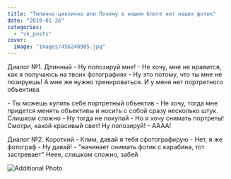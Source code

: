 ```yaml
---
title: "Типично-циклично или Почему в нашем блоге нет наших фоток"
date: "2019-01-26"
categories: 
  - "vk_posts"
cover:
  image: "images/456240905.jpg"
---
```


Диалог №1. Длинный - Ну попозируй мне! - Не хочу, мне не нравится, как я получаюсь на твоих фотографиях - Ну это потому, что ты мне не позируешь! А мне же нужно тренироваться. И у меня нет портретного объектива

<!--more-->

\- Ты можешь купить себе портретный объектив - Не хочу, тогда мне придется менять объективы и носить с собой сразу несколько штук. Слишком сложно - Ну тогда не покупай - Но я хочу снимать портреты! Смотри, какой красивый свет! Ну попозируй! - АААА!

Диалог №2. Короткий - Клим, давай я тебя сфотографирую - Нет, я же фотограф - Ну давай! - "начинает снимать фотик с карабина, тот застревает" Неее, слишком сложно, забей

![Additional Photo](https://vodpop.ru/wp-content/uploads/2023/07/456240906.jpg)
